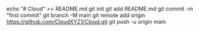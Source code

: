 echo "# Cloud" >> README.md
git init
git add README.md
git commit -m "first commit"
git branch -M main
git remote add origin https://github.com/CloudXYZ1/Cloud.git
git push -u origin main
